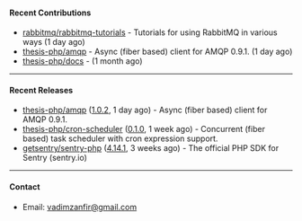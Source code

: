 #### Recent Contributions

- [rabbitmq/rabbitmq-tutorials](https://github.com/rabbitmq/rabbitmq-tutorials) - Tutorials for using RabbitMQ in various ways (1 day ago)
- [thesis-php/amqp](https://github.com/thesis-php/amqp) - Async (fiber based) client for AMQP 0.9.1. (1 day ago)
- [thesis-php/docs](https://github.com/thesis-php/docs) -  (1 month ago)

---

#### Recent Releases

- [thesis-php/amqp](https://github.com/thesis-php/amqp) ([1.0.2](https://github.com/thesis-php/amqp/releases/tag/1.0.2), 1 day ago) - Async (fiber based) client for AMQP 0.9.1.
- [thesis-php/cron-scheduler](https://github.com/thesis-php/cron-scheduler) ([0.1.0](https://github.com/thesis-php/cron-scheduler/releases/tag/0.1.0), 1 week ago) - Concurrent (fiber based) task scheduler with cron expression support.
- [getsentry/sentry-php](https://github.com/getsentry/sentry-php) ([4.14.1](https://github.com/getsentry/sentry-php/releases/tag/4.14.1), 3 weeks ago) - The official PHP SDK for Sentry (sentry.io)

---

#### Contact

- Email: [vadimzanfir@gmail.com](mailto://vadimzanfir@gmail.com)
